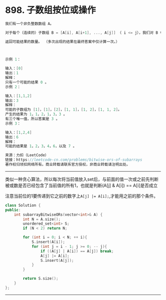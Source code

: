 # 898. 子数组按位或操作

```c++
我们有一个非负整数数组 A。

对于每个（连续的）子数组 B = [A[i], A[i+1], ..., A[j]] （ i <= j），我们对 B 中的每个元素进行按位或操作，获得结果 A[i] | A[i+1] | ... | A[j]。

返回可能结果的数量。 （多次出现的结果在最终答案中仅计算一次。）

 

示例 1：

输入：[0]
输出：1
解释：
只有一个可能的结果 0 。
示例 2：

输入：[1,1,2]
输出：3
解释：
可能的子数组为 [1]，[1]，[2]，[1, 1]，[1, 2]，[1, 1, 2]。
产生的结果为 1，1，2，1，3，3 。
有三个唯一值，所以答案是 3 。
示例 3：

输入：[1,2,4]
输出：6
解释：
可能的结果是 1，2，3，4，6，以及 7 。

来源：力扣（LeetCode）
链接：https://leetcode-cn.com/problems/bitwise-ors-of-subarrays
著作权归领扣网络所有。商业转载请联系官方授权，非商业转载请注明出处。
```

---

类似一种贪心算法，所以每次将当前值放入set后，与前面的值一次或之前先判断被或数是否已经包含了当前值的所有1，也就是判断(A[j] & A[i]) == A[i]是否成立

注意当前位的1要传递到它之前的数字上`A[j] |= A[i];`,才能用之前的那个条件。



```c++
class Solution {
public:
    int subarrayBitwiseORs(vector<int>& A) {
        int N = A.size();
        unordered_set<int> S;
        if (N < 2) return N;

        for (int i = 0; i < N; ++ i){
            S.insert(A[i]);
            for (int j = i - 1; j >= 0; -- j){
                if ((A[j] | A[i]) == A[j]) break; 
                A[j] |= A[i];
                S.insert(A[j]);
            }
        }

        return S.size();
    }
};
```

---

